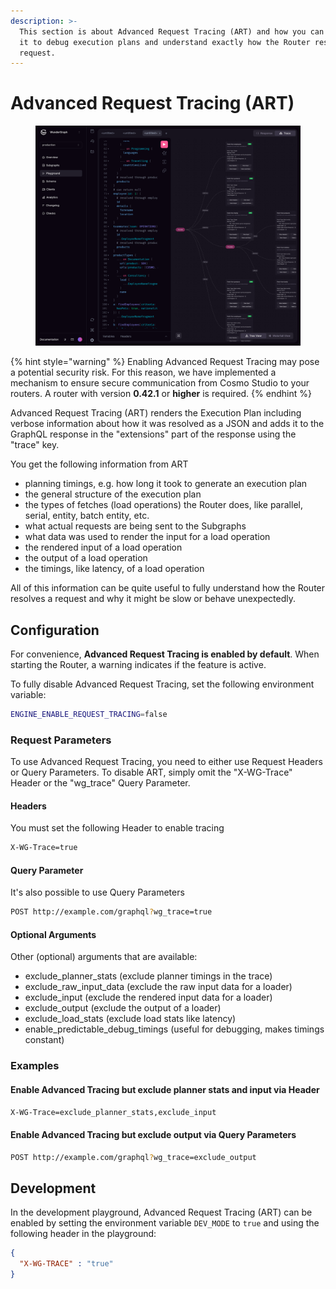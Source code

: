 ```yaml
---
description: >-
  This section is about Advanced Request Tracing (ART) and how you can leverage
  it to debug execution plans and understand exactly how the Router resolves a
  request.
---
```


# Advanced Request Tracing (ART)

<div align="center" data-full-width="false">

<figure><img src="../.gitbook/assets/treeview (1).png" alt="" width="563"><figcaption></figcaption></figure>

</div>

{% hint style="warning" %}
Enabling Advanced Request Tracing may pose a potential security risk. For this reason, we have implemented a mechanism to ensure secure communication from Cosmo Studio to your routers. A router with version **0.42.1** or **higher** is required.
{% endhint %}

Advanced Request Tracing (ART) renders the Execution Plan including verbose information about how it was resolved as a JSON and adds it to the GraphQL response in the "extensions" part of the response using the "trace" key.

You get the following information from ART

* planning timings, e.g. how long it took to generate an execution plan
* the general structure of the execution plan
* the types of fetches (load operations) the Router does, like parallel, serial, entity, batch entity, etc.
* what actual requests are being sent to the Subgraphs
* what data was used to render the input for a load operation
* the rendered input of a load operation
* the output of a load operation
* the timings, like latency, of a load operation

All of this information can be quite useful to fully understand how the Router resolves a request and why it might be slow or behave unexpectedly.

## Configuration

For convenience, **Advanced Request Tracing is enabled by default**. When starting the Router, a warning indicates if the feature is active.

To fully disable Advanced Request Tracing, set the following environment variable:

```bash
ENGINE_ENABLE_REQUEST_TRACING=false
```

### Request Parameters

To use Advanced Request Tracing, you need to either use Request Headers or Query Parameters. To disable ART, simply omit the "X-WG-Trace" Header or the "wg\_trace" Query Parameter.

#### Headers

You must set the following Header to enable tracing

```bash
X-WG-Trace=true
```

#### Query Parameter

It's also possible to use Query Parameters

```bash
POST http://example.com/graphql?wg_trace=true
```

#### Optional Arguments

Other (optional) arguments that are available:

* exclude\_planner\_stats (exclude planner timings in the trace)
* exclude\_raw\_input\_data (exclude the raw input data for a loader)
* exclude\_input (exclude the rendered input data for a loader)
* exclude\_output (exclude the output of a loader)
* exclude\_load\_stats (exclude load stats like latency)
* enable\_predictable\_debug\_timings (useful for debugging, makes timings constant)

### Examples

#### Enable Advanced Tracing but exclude planner stats and input via Header

```bash
X-WG-Trace=exclude_planner_stats,exclude_input
```

#### Enable Advanced Tracing but exclude output via Query Parameters

```bash
POST http://example.com/graphql?wg_trace=exclude_output
```

## Development

In the development playground, Advanced Request Tracing (ART) can be enabled by setting the environment variable `DEV_MODE` to `true` and using the following header in the playground:

```json
{
  "X-WG-TRACE" : "true"
}
```
